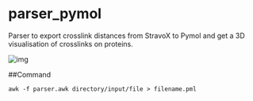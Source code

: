# parser_pymol

Parser to export crosslink distances from StravoX to Pymol and get a 3D visualisation of crosslinks on proteins.

![img](https://i.imgur.com/thv5HSr.png)

##Command

```awk -f parser.awk directory/input/file > filename.pml```
